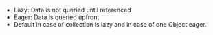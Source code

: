 - Lazy: Data is not queried until referenced 
- Eager: Data is queried upfront
- Default in case of collection is lazy and in case of one Object eager.